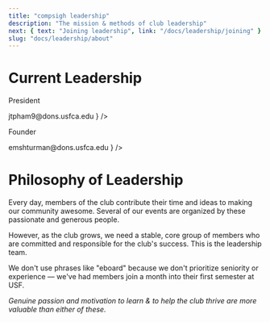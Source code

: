 ```yaml
---
title: "compsigh leadership"
description: "The mission & methods of club leadership"
next: { text: "Joining leadership", link: "/docs/leadership/joining" }
slug: "docs/leadership/about"
---
```


# Current Leadership

<Grid columns={2}>
  <Media src="/avatars/jet.png" title="Jet Pham" description={<>
    <p>President</p>
    <Link href="mailto:jtpham9@dons.usfca.edu">jtpham9@dons.usfca.edu</Link>
  </>} />
  <Media src="/avatars/edward.png" title="Edward Shturman" description={<>
    <p>Founder</p>
    <Link href="mailto:emshturman@dons.usfca.edu">emshturman@dons.usfca.edu</Link>
  </>} />
</Grid>

# Philosophy of Leadership

Every day, members of the club contribute their time and ideas to making our community awesome. Several of our events are organized by these passionate and generous people.

However, as the club grows, we need a stable, core group of members who are committed and responsible for the club's success. This is the leadership team.

We don't use phrases like "eboard" because we don't prioritize seniority or experience — we've had members join a month into their first semester at USF.

*Genuine passion and motivation to learn & to help the club thrive are more valuable than either of these.*
